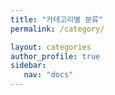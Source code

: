 ```yaml
---
title: "카테고리별 분류"
permalink: /category/

layout: categories 
author_profile: true
sidebar: 
   nav: "docs"
---
```



